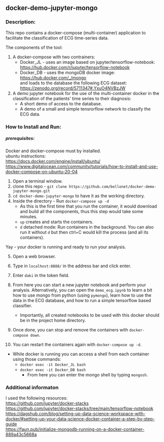 ## docker-demo-jupyter-mongo 

### Description:

This repo contains a docker-compose (multi-container) application to facilitate the classification of ECG time-series data.  

The components of the tool:
1. A docker-compose with two contrainers:
    - Docker_JL - uses an image based on jupyter/tensorflow-notebook:  
    https://hub.docker.com/r/jupyter/tensorflow-notebook  
    - Docker_DB - uses the mongoDB docker image:  
    https://hub.docker.com/_/mongo  
    and loads to the database the following ECG dataset:   
    https://zenodo.org/record/5711347#.YxuO4NVBzJW  
2. A demo jupyter notebook for the use of the multi-container docker in the classification of the patients' time series to their diagnosis:
    - A short demo of access to the database.
    - A demo of a small and simple tensrorflow network to classify the ECG data.
    
### How to Install and Run:

##### prerequisites:
Docker and docker-compose must by installed.  
ubuntu instructions:  
https://docs.docker.com/engine/install/ubuntu/    
https://www.digitalocean.com/community/tutorials/how-to-install-and-use-docker-compose-on-ubuntu-20-04

    
1. Open a terminal window.
2. clone this repo - `git clone https://github.com/bellonet/docker-demo-jupyter-mongo.git`
3. `cd docker-demo-jupyter-mongo` to have it as the working directory.
4. Inside the directory - Run `docker-compose up -d`
    - As this is the first time that you run the container, it would download and build all the components, thus this step would take some minutes.
    - `up` creates and starts the containers.
    - `d` detached mode: Run containers in the background. You can also run it without `d` but then ctrl+C would kill the process (and all its containers).  
    
Yay - your docker is running and ready to run your analysis.  

5. Open a web browser.
6. Type in `localhost:8888/` in the address bar and click enter.
7. Enter `daki` in the token field.
8. From here you can start a new jupyter notebook and perform your analysis. Alternatively, you can open the `demo_ecg.ipynb` to learn a bit how to use mongo from python (using `pymongo`), learn how to use the data in the ECG database, and how to run a simple tensorflow based classifier.
    - Importantly, all created notebooks to be used with this docker should be in the project home directory.   
    
    
9. Once done, you can stop and remove the containers with `docker-compose down`.
10. You can restart the containers again with `docker-compose up -d`.

* While docker is running you can access a shell from each container using those commands:
    - `docker exec -it Docker_JL bash`
    - `docker exec -it Docker_DB bash`
        - From here you can enter the mongo shell by typing `mongosh`.


### Additional informaton

I used the following resources:  
https://github.com/jupyter/docker-stacks  
https://github.com/jupyter/docker-stacks/tree/main/tensorflow-notebook  
https://dagshub.com/blog/setting-up-data-science-workspace-with-docker/#setting-up-your-data-science-docker-container-a-step-by-step-guide  
https://faun.pub/initialize-mongodb-running-on-a-docker-container-889a43c5668a  
    
